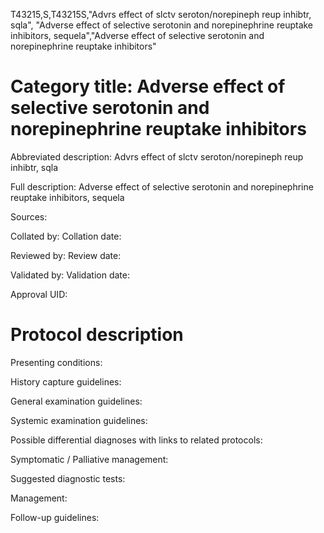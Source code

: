 T43215,S,T43215S,"Advrs effect of slctv seroton/norepineph reup inhibtr, sqla", "Adverse effect of selective serotonin and norepinephrine reuptake inhibitors, sequela","Adverse effect of selective serotonin and norepinephrine reuptake inhibitors"
# Category title: Adverse effect of selective serotonin and norepinephrine reuptake inhibitors

Abbreviated description: Advrs effect of slctv seroton/norepineph reup inhibtr, sqla

Full description: Adverse effect of selective serotonin and norepinephrine reuptake inhibitors, sequela

Sources:

Collated by:
Collation date:

Reviewed by:
Review date:

Validated by:
Validation date:

Approval UID:

# Protocol description

Presenting conditions:

History capture guidelines:

General examination guidelines:

Systemic examination guidelines:

Possible differential diagnoses with links to related protocols:

Symptomatic / Palliative management:

Suggested diagnostic tests:

Management:

Follow-up guidelines:

